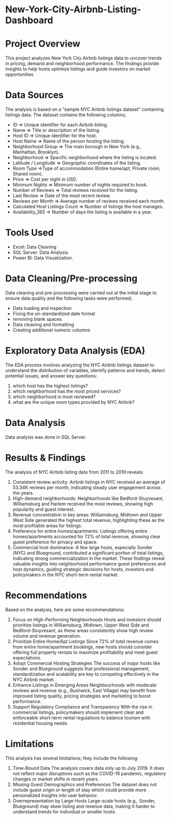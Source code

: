 # New-York-City-Airbnb-Listing-Dashboard

# Project Overview
This project analyzes New York City Airbnb listings data to uncover trends in pricing, demand and neighborhood performance. The findings provide insights to help hosts optimize listings and guide investors on market opportunities.

# Data Sources
The analysis is based on a “sample NYC Airbnb listings dataset” containing listings data. The dataset contains the following columns;

-  ID => Unique identifier for each Airbnb listing.
- Name => Title or description of the listing.
- Host ID => Unique identifier for the host.
- Host Name => Name of the person hosting the listing.
- Neighborhood Group => The main borough in New York (e.g., Manhattan, Brooklyn).
- Neighborhood => Specific neighborhood where the listing is located.
- Latitude / Longitude => Geographic coordinates of the listing.
- Room Type =>Type of accommodation (Entire home/apt, Private room, Shared room).
- Price => Cost per night in USD.
- Minimum Nights => Minimum number of nights required to book.
- Number of Reviews => Total reviews received for the listing.
- Last Review => Date of the most recent review.
- Reviews per Month => Average number of reviews received each month.
- Calculated Host Listings Count => Number of listings the host manages.
- Availability_365 => Number of days the listing is available in a year.

# Tools Used
- Excel: Data Cleaning
- SQL Server: Data Analysis
- Power BI: Data Visualization.

# Data Cleaning/Pre-processing
Data cleaning and pre-processing were carried out at the initial stage to ensure data quality and the following tasks were performed;
- Data loading and inspection
- Fixing the un-standardized date format
- removing blank spaces
- Data cleaning and formatting
- Creating additional numeric columns

# Exploratory Data Analysis (EDA)
The EDA process involves analyzing the NYC Airbnb listings dataset to understand the distribution of variables, identify patterns and trends, detect potential issues, and answer key questions:
1. which host has the highest listings?
2. which neighborhood has the most priced services?
3. which neighborhood is most reviewed?
4. what are the unique room types provided by NYC Airbnb?

# Data Analysis
Data analysis was done in SQL Server.




# Results & Findings
The analysis of NYC Airbnb listing data from 2011 to 2019 reveals:
1.	Consistent review activity: Airbnb listings in NYC received an average of 53.34K reviews per month, indicating steady user engagement across the years.
2.	High-demand neighborhoods: Neighborhoods like Bedford-Stuyvesant, Williamsburg and Harlem received the most reviews, showing high popularity and guest interest.
3.	Revenue concentration in key areas: Williamsburg, Midtown and Upper West Side generated the highest total revenue, highlighting these as the most profitable areas for listings.
4.	Preference for entire homes/apartments: Listings offering entire homes/apartments accounted for 72% of total revenue, showing clear guest preference for privacy and space.
5.	Commercial host dominance: A few large hosts, especially Sonder (NYC) and Blueground, contributed a significant portion of total listings, indicating strong commercialization in the market.
These findings reveal valuable insights into neighborhood performance guest preferences and host dynamics, guiding strategic decisions for hosts, investors and policymakers in the NYC short-term rental market.

# Recommendations
Based on the analysis, here are some recommendations:
1.	Focus on High-Performing Neighborhoods
Hosts and investors should prioritize listings in Williamsburg, Midtown, Upper West Side and Bedford-Stuyvesant, as these areas consistently show high review volume and revenue generation.
2.	Prioritize Entire Home/Apt Listings
Since 72% of total revenue comes from entire home/apartment bookings, new hosts should consider offering full property rentals to maximize profitability and meet guest expectations.
3.	Adopt Commercial Hosting Strategies
The success of major hosts like Sonder and Blueground suggests that professional management, standardization and scalability are key to competing effectively in the NYC Airbnb market.
4.	Enhance Listings in Emerging Areas
Neighbourhoods with moderate reviews and revenue (e.g., Bushwick, East Village) may benefit from improved listing quality, pricing strategies and marketing to boost performance.
5.	Support Regulatory Compliance and Transparency
With the rise in commercial listings, policymakers should implement clear and enforceable short-term rental regulations to balance tourism with residential housing needs.

# Limitations
This analysis has several limitations; they include the following:
1.	Time-Bound Data
The analysis covers data only up to July 2019. It does not reflect major disruptions such as the COVID-19 pandemic, regulatory changes or market shifts in recent years.
2.	Missing Guest Demographics and Preferences
The dataset does not include guest origin or length of stay which could provide more personalized insights into user behavior.
3.	Overrepresentation by Large Hosts
Large-scale hosts (e.g., Sonder, Blueground) may skew listing and revenue data, making it harder to understand trends for individual or smaller hosts.


